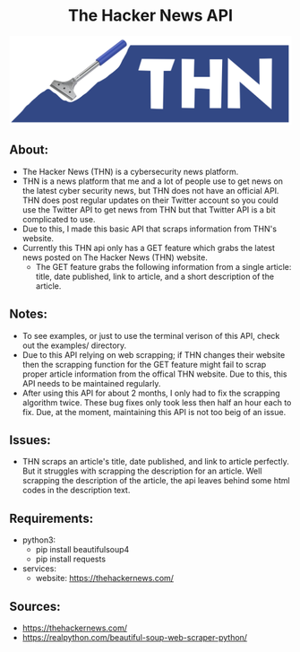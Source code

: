 <h1 align="center">The Hacker News API</h1>
<p align="center">
  <img width="1000" src="./assets/logo.png">
</p>


## About:
- The Hacker News (THN) is a cybersecurity news platform.
- THN is a news platform that me and a lot of people use to get news on the latest cyber security news, but THN does not have an official API. THN does post regular updates on their Twitter account so you could use the Twitter API to get news from THN but that Twitter API is a bit complicated to use.
- Due to this, I made this basic API that scraps information from THN's website.
- Currently this THN api only has a GET feature which grabs the latest news posted on The Hacker News (THN) website.
  - The GET feature grabs the following information from a single article: title, date published, link to article, and a short description of the article. 

## Notes:
- To see examples, or just to use the terminal verison of this API, check out the examples/ directory.
- Due to this API relying on web scrapping; if THN changes their website then the scrapping function for the GET feature might fail to scrap proper article information from the offical THN website. Due to this, this API needs to be maintained regularly.
- After using this API for about 2 months, I only had to fix the scrapping algorithm twice. These bug fixes only took less then half an hour each to fix. Due, at the moment, maintaining this API is not too beig of an issue. 

## Issues:
- THN scraps an article's title, date published, and link to article perfectly. But it struggles with scrapping the description for an article. Well scrapping the description of the article, the api leaves behind some html codes in the description text.

## Requirements:
- python3:
    - pip install beautifulsoup4
    - pip install requests
- services:
    - website: https://thehackernews.com/

## Sources:
- https://thehackernews.com/
- https://realpython.com/beautiful-soup-web-scraper-python/


